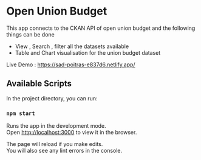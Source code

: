 # Open Union Budget

This app connects to the CKAN API of open union budget and the following things can be done

- View , Search , filter all the datasets available
- Table and Chart visualisation for the union budget dataset 

Live Demo : https://sad-poitras-e837d6.netlify.app/
## Available Scripts

In the project directory, you can run:

### `npm start`

Runs the app in the development mode.\
Open [http://localhost:3000](http://localhost:3000) to view it in the browser.

The page will reload if you make edits.\
You will also see any lint errors in the console.

